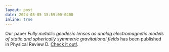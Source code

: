 ```yaml
---
layout: post
date: 2024-08-05 15:59:00-0400
inline: true
---
```


Our paper *Fully metallic geodesic lenses as analog electromagnetic models of static and spherically symmetric gravitational fields* has been published in Physical Review D. [Check it out!](https://doi.org/10.1103/PhysRevD.110.084002).
